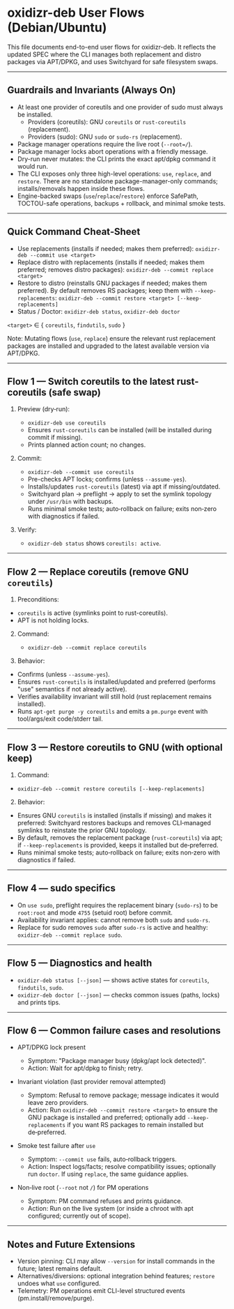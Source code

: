 # oxidizr-deb User Flows (Debian/Ubuntu)

This file documents end-to-end user flows for oxidizr-deb. It reflects the updated SPEC where the CLI manages both
replacement and distro packages via APT/DPKG, and uses Switchyard for safe filesystem swaps.

---

## Guardrails and Invariants (Always On)

- At least one provider of coreutils and one provider of sudo must always be installed.
  - Providers (coreutils): GNU `coreutils` or `rust-coreutils` (replacement).
  - Providers (sudo): GNU `sudo` or `sudo-rs` (replacement).
- Package manager operations require the live root (`--root=/`).
- Package manager locks abort operations with a friendly message.
- Dry-run never mutates: the CLI prints the exact apt/dpkg command it would run.
- The CLI exposes only three high-level operations: `use`, `replace`, and `restore`. There are no standalone package-manager-only commands; installs/removals happen inside these flows.
- Engine-backed swaps (`use`/`replace`/`restore`) enforce SafePath, TOCTOU-safe operations, backups + rollback, and minimal smoke tests.

---

## Quick Command Cheat‑Sheet

- Use replacements (installs if needed; makes them preferred): `oxidizr-deb --commit use <target>`
- Replace distro with replacements (installs if needed; makes them preferred; removes distro packages): `oxidizr-deb --commit replace <target>`
- Restore to distro (reinstalls GNU packages if needed; makes them preferred). By default removes RS packages; keep them with `--keep-replacements`: `oxidizr-deb --commit restore <target> [--keep-replacements]`
- Status / Doctor: `oxidizr-deb status`, `oxidizr-deb doctor`

`<target>` ∈ { `coreutils`, `findutils`, `sudo` }

Note: Mutating flows (`use`, `replace`) ensure the relevant rust replacement packages are installed and upgraded to the latest available version via APT/DPKG.

---

## Flow 1 — Switch coreutils to the latest rust-coreutils (safe swap)

1) Preview (dry‑run):
   - `oxidizr-deb use coreutils`
   - Ensures `rust-coreutils` can be installed (will be installed during commit if missing).
   - Prints planned action count; no changes.

2) Commit:
   - `oxidizr-deb --commit use coreutils`
   - Pre-checks APT locks; confirms (unless `--assume-yes`).
   - Installs/updates `rust-coreutils` (latest) via apt if missing/outdated.
   - Switchyard plan → preflight → apply to set the symlink topology under `/usr/bin` with backups.
   - Runs minimal smoke tests; auto‑rollback on failure; exits non‑zero with diagnostics if failed.

3) Verify:
   - `oxidizr-deb status` shows `coreutils: active`.

---

## Flow 2 — Replace coreutils (remove GNU `coreutils`)

1) Preconditions:
  - `coreutils` is active (symlinks point to rust-coreutils).
  - APT is not holding locks.

2) Command:
   - `oxidizr-deb --commit replace coreutils`

3) Behavior:
  - Confirms (unless `--assume-yes`).
   - Ensures `rust-coreutils` is installed/updated and preferred (performs "use" semantics if not already active).
   - Verifies availability invariant will still hold (rust replacement remains installed).
   - Runs `apt-get purge -y coreutils` and emits a `pm.purge` event with tool/args/exit code/stderr tail.

---

## Flow 3 — Restore coreutils to GNU (with optional keep)

1) Command:
  - `oxidizr-deb --commit restore coreutils [--keep-replacements]`

2) Behavior:
  - Ensures GNU `coreutils` is installed (installs if missing) and makes it preferred: Switchyard restores backups and removes CLI‑managed symlinks to reinstate the prior GNU topology.
  - By default, removes the replacement package (`rust-coreutils`) via apt; if `--keep-replacements` is provided, keeps it installed but de‑preferred.
  - Runs minimal smoke tests; auto‑rollback on failure; exits non‑zero with diagnostics if failed.

---

## Flow 4 — sudo specifics

- On `use sudo`, preflight requires the replacement binary (`sudo-rs`) to be `root:root` and mode `4755` (setuid root) before commit.
- Availability invariant applies: cannot remove both `sudo` and `sudo-rs`.
- Replace for sudo removes `sudo` after `sudo-rs` is active and healthy: `oxidizr-deb --commit replace sudo`.

---

## Flow 5 — Diagnostics and health

- `oxidizr-deb status [--json]` — shows active states for `coreutils`, `findutils`, `sudo`.
- `oxidizr-deb doctor [--json]` — checks common issues (paths, locks) and prints tips.

---

## Flow 6 — Common failure cases and resolutions

- APT/DPKG lock present
  - Symptom: "Package manager busy (dpkg/apt lock detected)".
  - Action: Wait for apt/dpkg to finish; retry.

- Invariant violation (last provider removal attempted)
  - Symptom: Refusal to remove package; message indicates it would leave zero providers.
  - Action: Run `oxidizr-deb --commit restore <target>` to ensure the GNU package is installed and preferred; optionally add `--keep-replacements` if you want RS packages to remain installed but de‑preferred.

- Smoke test failure after `use`
  - Symptom: `--commit use` fails, auto‑rollback triggers.
  - Action: Inspect logs/facts; resolve compatibility issues; optionally run `doctor`. If using `replace`, the same guidance applies.

- Non‑live root (`--root` not `/`) for PM operations
  - Symptom: PM command refuses and prints guidance.
  - Action: Run on the live system (or inside a chroot with apt configured; currently out of scope).

---

## Notes and Future Extensions

- Version pinning: CLI may allow `--version` for install commands in the future; latest remains default.
- Alternatives/diversions: optional integration behind features; `restore` undoes what `use` configured.
- Telemetry: PM operations emit CLI-level structured events (pm.install/remove/purge).
